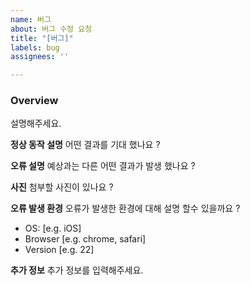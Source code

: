 ```yaml
---
name: 버그
about: 버그 수정 요청
title: "[버그]"
labels: bug
assignees: ''

---
```


### Overview
설명해주세요.

**정상 동작 설명**
어떤 결과를 기대 했나요 ? 

**오류 설명**
예상과는 다른 어떤 결과가 발생 했나요 ? 

**사진**
첨부할 사진이 있나요 ? 

**오류 발생 환경**
오류가 발생한 환경에 대해 설명 할수 있을까요 ? 
 - OS: [e.g. iOS]
 - Browser [e.g. chrome, safari]
 - Version [e.g. 22]

**추가 정보**
추가 정보를 입력해주세요.
